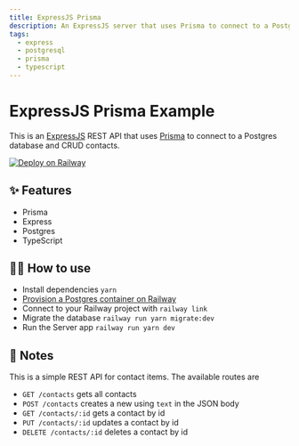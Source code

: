 ```yaml
---
title: ExpressJS Prisma
description: An ExpressJS server that uses Prisma to connect to a PostgreSQL database
tags:
  - express
  - postgresql
  - prisma
  - typescript
---
```


# ExpressJS Prisma Example

This is an [ExpressJS](https://expressjs.com/) REST API that uses [Prisma](https://www.prisma.io/) to connect to a Postgres database and CRUD contacts.

[![Deploy on Railway](https://railway.app/button.svg)](https://railway.app/new/template/LqCw_O)

## ✨ Features

- Prisma
- Express
- Postgres
- TypeScript

## 💁‍♀️ How to use

- Install dependencies `yarn`
- [Provision a Postgres container on Railway](https://dev.new)
- Connect to your Railway project with `railway link`
- Migrate the database `railway run yarn migrate:dev`
- Run the Server app `railway run yarn dev`

## 📝 Notes

This is a simple REST API for contact items. The available routes are

- `GET /contacts` gets all contacts
- `POST /contacts` creates a new using `text` in the JSON body
- `GET /contacts/:id` gets a contact by id
- `PUT /contacts/:id` updates a contact by id
- `DELETE /contacts/:id` deletes a contact by id
